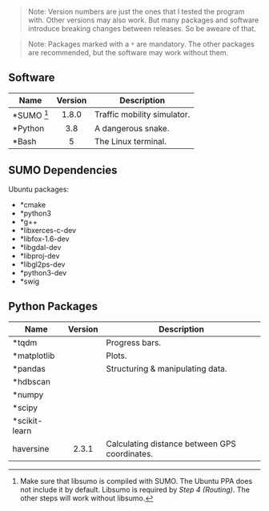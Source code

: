 > Note: Version numbers are just the ones that I tested the program with. Other versions may also work.
> But many packages and software introduce breaking changes between releases. So be aweare of that.

> Note: Packages marked with a `*` are mandatory. The other packages are recommended, but the software may work without them.


Software
--------

| Name       | Version | Description                 |
|------------|:-------:|-----------------------------|
| *SUMO [^1] |  1.8.0  | Traffic mobility simulator. |
| *Python    |   3.8   | A dangerous snake.          |
| *Bash      |    5    | The Linux terminal.         |


SUMO Dependencies
-----------------
Ubuntu packages:
- *cmake 
- *python3 
- *g++ 
- *libxerces-c-dev 
- *libfox-1.6-dev 
- *libgdal-dev 
- *libproj-dev 
- *libgl2ps-dev 
- *python3-dev 
- *swig  <!-- I think... -->


Python Packages
---------------

| Name          | Version | Description                                   |
|---------------|:-------:|-----------------------------------------------|
| *tqdm         |         | Progress bars.                                |
| *matplotlib   |         | Plots.                                        |
| *pandas       |         | Structuring & manipulating data.              |
| *hdbscan      |         |                                               |
| *numpy        |         |                                               |
| *scipy        |         |                                               |
| *scikit-learn |         |                                               |
| haversine     |  2.3.1  | Calculating distance between GPS coordinates. |

[^1]: Make sure that libsumo is compiled with SUMO. The Ubuntu PPA does not include it by default. Libsumo is required by *Step 4 (Routing)*. The other steps will work without libsumo.
